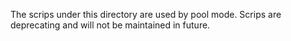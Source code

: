 The scrips under this directory are used by pool mode. Scrips are deprecating and will not be maintained in future. 